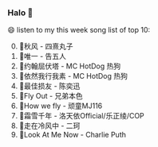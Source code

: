

### Halo 👋

😄 listen to my this week song list of top 10:

0. 🌈秋风 - 四熹丸子
1. 🌈唯一 - 告五人
2. 🌈约翰屈伏塔 - MC HotDog 热狗
3. 🌈依然我行我素 - MC HotDog 热狗
4. 🌈最佳损友 - 陈奕迅
5. 🌈Fly Out - 兄弟本色
6. 🌈How we fly - 顽童MJ116
7. 🌈霜雪千年 - 洛天依Official/乐正绫/COP
8. 🌈走在冷风中 - 二珂
9. 🌈Look At Me Now - Charlie Puth


